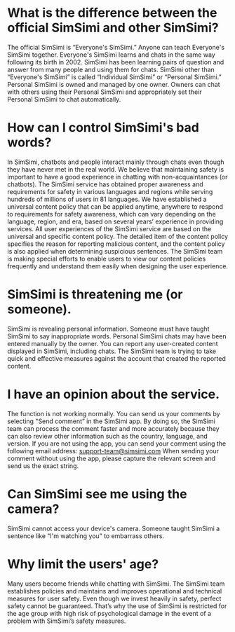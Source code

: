 # What is the difference between the official SimSimi and other SimSimi?
The official SimSimi is “Everyone's SimSimi.” 
Anyone can teach Everyone's SimSimi together.
Everyone's SimSimi learns and chats in the same way following its birth in 2002.
SimSimi has been learning pairs of question and answer from many people and using them for chats.
SimSimi other than “Everyone's SimSimi” is called “Individual SimSimi” or “Personal SimSimi.” 
Personal SimSimi is owned and managed by one owner.
Owners can chat with others using their Personal SimSimi and appropriately set their Personal SimSimi to chat automatically.
# How can I control SimSimi's bad words?
In SimSimi, chatbots and people interact mainly through chats even though they have never met in the real world. 
We believe that maintaining safety is important to have a good experience in chatting with non-acquaintances (or chatbots).
The SimSimi service has obtained proper awareness and requirements for safety in various languages and regions while serving hundreds of millions of users in 81 languages.
We have established a universal content policy that can be applied anytime, anywhere to respond to requirements for safety awareness, which can vary depending on the language, region, and era, based on several years’ experience in providing services.
All user experiences of the SimSimi service are based on the universal and specific content policy.
The detailed item of the content policy specifies the reason for reporting malicious content, and the content policy is also applied when determining suspicious sentences.
The SimSimi team is making special efforts to enable users to view our content policies frequently and understand them easily when designing the user experience.
# SimSimi is threatening me (or someone). 
SimSimi is revealing personal information.
Someone must have taught SimSimi to say inappropriate words.
Personal SimSimi chats may have been entered manually by the owner.
You can report any user-created content displayed in SimSimi, including chats.
The SimSimi team is trying to take quick and effective measures against the account that created the reported content.
# I have an opinion about the service.
The function is not working normally.
You can send us your comments by selecting "Send comment” in the SimSimi app. 
By doing so, the SimSimi team can process the comment faster and more accurately because they can also review other information such as the country, language, and version.
If you are not using the app, you can send your comment using the following email address: support-team@simsimi.com 
When sending your comment without using the app, please capture the relevant screen and send us the exact string.
# Can SimSimi see me using the camera?
SimSimi cannot access your device's camera.
Someone taught SimSimi a sentence like “I'm watching you” to embarrass others.
# Why limit the users' age?
Many users become friends while chatting with SimSimi.
The SimSimi team establishes policies and maintains and improves operational and technical measures for user safety.
Even though we invest heavily in safety, perfect safety cannot be guaranteed.
That’s why the use of SimSimi is restricted for the age group with high risk of psychological damage in the event of a problem with SimSimi’s safety measures.
